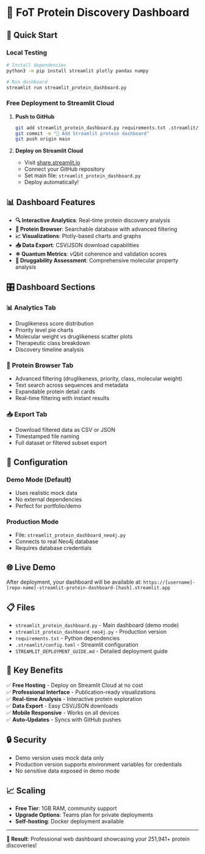 # 🧬 FoT Protein Discovery Dashboard

## 🚀 Quick Start

### Local Testing
```bash
# Install dependencies
python3 -m pip install streamlit plotly pandas numpy

# Run dashboard
streamlit run streamlit_protein_dashboard.py
```

### Free Deployment to Streamlit Cloud

1. **Push to GitHub**
   ```bash
   git add streamlit_protein_dashboard.py requirements.txt .streamlit/
   git commit -m "🧬 Add Streamlit protein dashboard"
   git push origin main
   ```

2. **Deploy on Streamlit Cloud**
   - Visit [share.streamlit.io](https://share.streamlit.io)
   - Connect your GitHub repository
   - Set main file: `streamlit_protein_dashboard.py`
   - Deploy automatically!

## 📊 Dashboard Features

- **🔍 Interactive Analytics**: Real-time protein discovery analysis
- **🧬 Protein Browser**: Searchable database with advanced filtering
- **📈 Visualizations**: Plotly-based charts and graphs
- **📥 Data Export**: CSV/JSON download capabilities
- **⚛️ Quantum Metrics**: vQbit coherence and validation scores
- **🎯 Druggability Assessment**: Comprehensive molecular property analysis

## 🎛️ Dashboard Sections

### 📊 Analytics Tab
- Druglikeness score distribution
- Priority level pie charts
- Molecular weight vs druglikeness scatter plots
- Therapeutic class breakdown
- Discovery timeline analysis

### 🔬 Protein Browser Tab  
- Advanced filtering (druglikeness, priority, class, molecular weight)
- Text search across sequences and metadata
- Expandable protein detail cards
- Real-time filtering with instant results

### 📥 Export Tab
- Download filtered data as CSV or JSON
- Timestamped file naming
- Full dataset or filtered subset export

## 🔧 Configuration

### Demo Mode (Default)
- Uses realistic mock data
- No external dependencies
- Perfect for portfolio/demo

### Production Mode
- File: `streamlit_protein_dashboard_neo4j.py`
- Connects to real Neo4j database
- Requires database credentials

## 🌐 Live Demo

After deployment, your dashboard will be available at:
`https://[username]-[repo-name]-streamlit-protein-dashboard-[hash].streamlit.app`

## 📋 Files

- `streamlit_protein_dashboard.py` - Main dashboard (demo mode)
- `streamlit_protein_dashboard_neo4j.py` - Production version
- `requirements.txt` - Python dependencies
- `.streamlit/config.toml` - Streamlit configuration
- `STREAMLIT_DEPLOYMENT_GUIDE.md` - Detailed deployment guide

## 🎯 Key Benefits

✅ **Free Hosting** - Deploy on Streamlit Cloud at no cost  
✅ **Professional Interface** - Publication-ready visualizations  
✅ **Real-time Analysis** - Interactive protein exploration  
✅ **Data Export** - Easy CSV/JSON downloads  
✅ **Mobile Responsive** - Works on all devices  
✅ **Auto-Updates** - Syncs with GitHub pushes  

## 🔒 Security

- Demo version uses mock data only
- Production version supports environment variables for credentials
- No sensitive data exposed in demo mode

## 📈 Scaling

- **Free Tier**: 1GB RAM, community support
- **Upgrade Options**: Teams plan for private deployments
- **Self-hosting**: Docker deployment available

---

**🎉 Result**: Professional web dashboard showcasing your 251,941+ protein discoveries!
